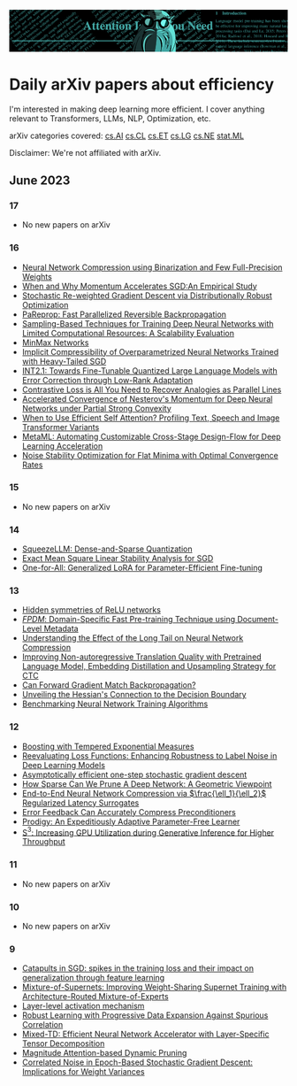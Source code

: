 ![arxiv-efficiency](img/arxiv-efficiency-banner.png)

# Daily arXiv papers about efficiency

I'm interested in making deep learning more efficient.
I cover anything relevant to Transformers, LLMs, NLP, Optimization, etc.

arXiv categories covered:
[cs.AI](https://arxiv.org/list/cs.AI/recent)
[cs.CL](https://arxiv.org/list/cs.CL/recent)
[cs.ET](https://arxiv.org/list/cs.ET/recent)
[cs.LG](https://arxiv.org/list/cs.LG/recent)
[cs.NE](https://arxiv.org/list/cs.NE/recent)
[stat.ML](https://arxiv.org/list/stat.ML/recent)

Disclaimer: We're not affiliated with arXiv.

## June 2023

### 17

* No new papers on arXiv

### 16

* [Neural Network Compression using Binarization and Few Full-Precision Weights](https://arxiv.org/pdf/2306.08960.pdf)
* [When and Why Momentum Accelerates SGD:An Empirical Study](https://arxiv.org/pdf/2306.09000.pdf)
* [Stochastic Re-weighted Gradient Descent via Distributionally Robust Optimization](https://arxiv.org/pdf/2306.09222.pdf)
* [PaReprop: Fast Parallelized Reversible Backpropagation](https://arxiv.org/pdf/2306.09342.pdf)
* [Sampling-Based Techniques for Training Deep Neural Networks with Limited Computational Resources: A Scalability Evaluation](https://arxiv.org/pdf/2306.09293.pdf)
* [MinMax Networks](https://arxiv.org/pdf/2306.09253.pdf)
* [Implicit Compressibility of Overparametrized Neural Networks Trained with Heavy-Tailed SGD](https://arxiv.org/pdf/2306.08125.pdf)
* [INT2.1: Towards Fine-Tunable Quantized Large Language Models with Error Correction through Low-Rank Adaptation](https://arxiv.org/pdf/2306.08162.pdf)
* [Contrastive Loss is All You Need to Recover Analogies as Parallel Lines](https://arxiv.org/pdf/2306.08221.pdf)
* [Accelerated Convergence of Nesterov's Momentum for Deep Neural Networks under Partial Strong Convexity](https://arxiv.org/pdf/2306.08109.pdf)
* [When to Use Efficient Self Attention? Profiling Text, Speech and Image Transformer Variants](https://arxiv.org/pdf/2306.08667.pdf)
* [MetaML: Automating Customizable Cross-Stage Design-Flow for Deep Learning Acceleration](https://arxiv.org/pdf/2306.08746.pdf)
* [Noise Stability Optimization for Flat Minima with Optimal Convergence Rates](https://arxiv.org/pdf/2306.08553.pdf)

### 15

* No new papers on arXiv

### 14

* [SqueezeLLM: Dense-and-Sparse Quantization](https://arxiv.org/pdf/2306.07629v1.pdf)
* [Exact Mean Square Linear Stability Analysis for SGD](https://arxiv.org/pdf/2306.07850v1.pdf)
* [One-for-All: Generalized LoRA for Parameter-Efficient Fine-tuning](https://arxiv.org/pdf/2306.07967v1.pdf)

### 13

* [Hidden symmetries of ReLU networks](https://arxiv.org/pdf/2306.06179v1.pdf)
* [$`FPDM`$: Domain-Specific Fast Pre-training Technique using Document-Level Metadata](https://arxiv.org/pdf/2306.06190v1.pdf)
* [Understanding the Effect of the Long Tail on Neural Network Compression](https://arxiv.org/pdf/2306.06238v1.pdf)
* [Improving Non-autoregressive Translation Quality with Pretrained Language Model, Embedding Distillation and Upsampling Strategy for CTC](https://arxiv.org/pdf/2306.06345v1.pdf)
* [Can Forward Gradient Match Backpropagation?](https://arxiv.org/pdf/2306.06968v1.pdf)
* [Unveiling the Hessian's Connection to the Decision Boundary](https://arxiv.org/pdf/2306.07104v1.pdf)
* [Benchmarking Neural Network Training Algorithms](https://arxiv.org/pdf/2306.07179v1.pdf)

### 12

* [Boosting with Tempered Exponential Measures](https://arxiv.org/pdf/2306.05487v1.pdf)
* [Reevaluating Loss Functions: Enhancing Robustness to Label Noise in Deep Learning Models](https://arxiv.org/pdf/2306.05497v1.pdf)
* [Asymptotically efficient one-step stochastic gradient descent](https://arxiv.org/pdf/2306.05896v1.pdf)
* [How Sparse Can We Prune A Deep Network: A Geometric Viewpoint](https://arxiv.org/pdf/2306.05857v1.pdf)
* [End-to-End Neural Network Compression via $`\frac{\ell_1}{\ell_2}`$ Regularized Latency Surrogates](https://arxiv.org/pdf/2306.05785v1.pdf)
* [Error Feedback Can Accurately Compress Preconditioners](https://arxiv.org/pdf/2306.06098v1.pdf)
* [Prodigy: An Expeditiously Adaptive Parameter-Free Learner](https://arxiv.org/pdf/2306.06101v1.pdf)
* [S$`^{3}`$: Increasing GPU Utilization during Generative Inference for Higher Throughput](https://arxiv.org/pdf/2306.06000v1.pdf)

### 11

* No new papers on arXiv

### 10

* No new papers on arXiv

### 9

* [Catapults in SGD: spikes in the training loss and their impact on generalization through feature learning](https://arxiv.org/pdf/2306.04815v1.pdf)
* [Mixture-of-Supernets: Improving Weight-Sharing Supernet Training with Architecture-Routed Mixture-of-Experts](https://arxiv.org/pdf/2306.04845v1.pdf)
* [Layer-level activation mechanism](https://arxiv.org/pdf/2306.04940v1.pdf)
* [Robust Learning with Progressive Data Expansion Against Spurious Correlation](https://arxiv.org/pdf/2306.04949v1.pdf)
* [Mixed-TD: Efficient Neural Network Accelerator with Layer-Specific Tensor Decomposition](https://arxiv.org/pdf/2306.05021v1.pdf)
* [Magnitude Attention-based Dynamic Pruning](https://arxiv.org/pdf/2306.05056v1.pdf)
* [Correlated Noise in Epoch-Based Stochastic Gradient Descent: Implications for Weight Variances](https://arxiv.org/pdf/2306.05300v1.pdf)
